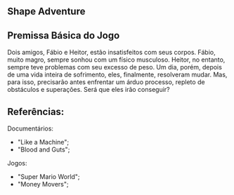 ## Shape Adventure

## Premissa Básica do Jogo
 
Dois amigos, Fábio e Heitor,  estão insatisfeitos com seus corpos. Fábio, muito magro, sempre sonhou com um físico musculoso. Heitor, no entanto, sempre teve problemas com seu excesso de peso. Um dia, porém, depois de uma vida inteira de sofrimento, eles, finalmente, resolveram mudar.  Mas, para isso, precisarão antes enfrentar um árduo processo, repleto de obstáculos e superações.  Será que eles irão conseguir? 

## Referências:

Documentários:
* "Like a Machine";
* "Blood and Guts";


Jogos:
* "Super Mario World";
* "Money Movers";
